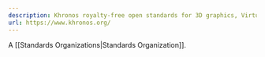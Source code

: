 ```yaml
---
description: Khronos royalty-free open standards for 3D graphics, Virtual and Augmented Reality, Parallel Computing, Machine Learning, and Vision Processing
url: https://www.khronos.org/
---
```



A [[Standards Organizations|Standards Organization]].

